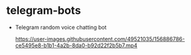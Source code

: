 # telegram-bots



- Telegram random voice chatting bot

  https://user-images.githubusercontent.com/49521035/156886786-ce5495e8-b1b1-4a2b-8da0-b92d22f2b5b7.mp4

